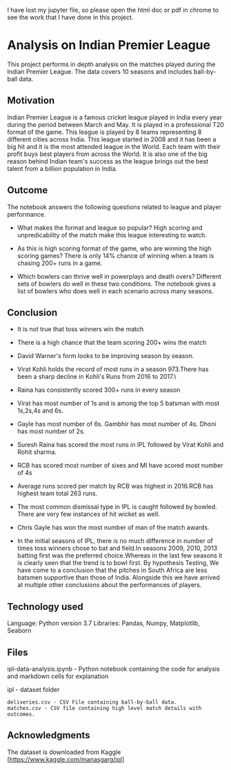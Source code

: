 I have lost my jupyter file, so please open the html doc or pdf in chrome to see the work that I have done in this project.


# Analysis on Indian Premier League

This project performs in depth analysis on the matches played during the Indian Premier League. The data covers 10 seasons and includes ball-by-ball data. 

## Motivation

Indian Premier League is a famous cricket league played in India every year during the period between March and May. It is played in a professional T20 format of the game. This league is played by 8 teams representing 8 different cities across India. This league started in 2008 and it has been a big hit and it is the most attended league in the World. Each team with their profit buys best players from across the World. It is also one of the big reason behind Indian team's success as the league brings out the best talent from a billion population in India. 

## Outcome

The notebook answers the following questions related to league and player performance.

- What makes the format and league so popular?
High scoring and unpredicability of the match make this league interesting to watch.

- As this is high scoring format of the game, who are winning the high scoring games?
There is only 14% chance of winning when a team is chasing 200+ runs in a game.

- Which bowlers can thrive well in powerplays and death overs?
Different sets of bowlers do well in these two conditions. The notebook gives a list of bowlers who does well in each scenario across many seasons.

## Conclusion

- It is not true that toss winners win the match

- There is a high chance that the team scoring 200+ wins the match

- David Warner's form looks to be improving season by season.

- Virat Kohli holds the record of most runs in a season 973.There has been a sharp decline in Kohli's Runs from 2016 to 2017.\

- Raina has consistently scored 300+ runs in every season

- Virat has most number of 1s and is among the top 5 batsman with most 1s,2s,4s and 6s.

- Gayle has most number of 6s. Gambhir has most number of 4s. Dhoni has most number of 2s.

- Suresh Raina has scored the most runs in IPL followed by Virat Kohli and Rohit sharma.

- RCB has scored most number of sixes and MI have scored most number of 4s

- Average runs scored per match by RCB was highest in 2016.RCB has highest team total 263 runs.

- The most common dismissal type in IPL is caught followed by bowled. There are very few instances of hit wicket as well.

- Chris Gayle has won the most number of man of the match awards.

- In the initial seasons of IPL, there is no much difference in number of times toss winners chose to bat and field.In seasons 2009, 2010, 2013 batting first was the preferred choice.Whereas in the last few seasons it is clearly seen that the trend is to bowl first. By hypothesis Testing, We have come to a conclusion that the pitches in South Africa are less batsmen supportive than those of India. Alongside this we have arrived at multiple other conclusions about the performances of players.

## Technology used

Language: Python version 3.7
Libraries: Pandas, Numpy, Matplotlib, Seaborn

## Files

ipl-data-analysis.ipynb - Python notebook containing the code for analysis and markdown cells for explanation

ipl - dataset folder
    
    deliveries.csv - CSV File containing ball-by-ball data.
    matches.csv - CSV file containing high level match details with outcomes.


## Acknowledgments

The dataset is downloaded from Kaggle [https://www.kaggle.com/manasgarg/ipl]
